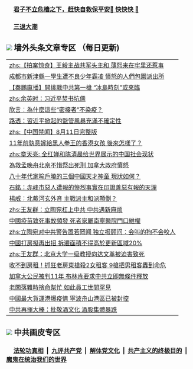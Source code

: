 
 ### &nbsp;&nbsp;&nbsp;&nbsp; [君子不立危樯之下，赶快自救保平安🍎 快快快 📩](https://github.com/pwgy/td/blob/master/README.md)

 ### &nbsp;&nbsp;&nbsp;&nbsp; [三退大潮](https://cdn.cgei.work/?key=wjsottsjpndjwfkg&pin=65881581&ag=ogQuit&from=pw2) 

## <img src="https://img.icons8.com/cute-clipart/2x/circled-right.png"> 墙外头条文章专区 （每日更新)

<Table>
<tr><td colspan="2" align="left"><a href="https://cdn.cgei.work/?ag=c1481950&key=wjsottsjpndjwfkg&from=pw2">zhs:【拍案惊奇】王毅主战共军头主和 薄熙来在牢里还惹事</a></td></tr>
<tr><td colspan="2" align="left"><a href="https://cdn.cgei.work/?ag=c1481889&key=wjsottsjpndjwfkg&from=pw2">成都市新津縣一學生遭不良少年霸凌 憤怒的人們包圍派出所
</a></td></tr>
<tr><td colspan="2" align="left"><a href="https://cdn.cgei.work/?ag=c1481977&key=wjsottsjpndjwfkg&from=pw2">【秦鵬直播】開挑戰中共第一槍 “冰島時刻”或來臨
</a></td></tr>
<tr><td colspan="2" align="left"><a href="https://cdn.cgei.work/?ag=c1481965&key=wjsottsjpndjwfkg&from=pw2">zhs:余英时：习近平焚书坑儒</a></td></tr>
<tr><td colspan="2" align="left"><a href="https://cdn.cgei.work/?ag=c1481901&key=wjsottsjpndjwfkg&from=pw2">欣言：為什麼這些“密接者”不染疫？
</a></td></tr>
<tr><td colspan="2" align="left"><a href="https://cdn.cgei.work/?ag=c1481903&key=wjsottsjpndjwfkg&from=pw2">路透：習近平掀起的監管風暴充滿不確定性
</a></td></tr>
<tr><td colspan="2" align="left"><a href="https://cdn.cgei.work/?ag=c1481882&key=wjsottsjpndjwfkg&from=pw2">zhs:【中国禁闻】8月11日完整版</a></td></tr>
<tr><td colspan="2" align="left"><a href="https://cdn.cgei.work/?ag=c1481972&key=wjsottsjpndjwfkg&from=pw2">11年前執意嫁給黑人拳王的香港女孩 後來怎樣了？
</a></td></tr>
<tr><td colspan="2" align="left"><a href="https://cdn.cgei.work/?ag=c1481949&key=wjsottsjpndjwfkg&from=pw2">zhs:章天亮: 全红婵和陈清晨给世界展示的中国社会现状</a></td></tr>
<tr><td colspan="2" align="left"><a href="https://cdn.cgei.work/?ag=c1481958&key=wjsottsjpndjwfkg&from=pw2">為救孟晚舟北京不惜祭出死刑 加拿大政府憤怒
</a></td></tr>
<tr><td colspan="2" align="left"><a href="https://cdn.cgei.work/?ag=c1481971&key=wjsottsjpndjwfkg&from=pw2">八十年代家喻戶曉的三個中國天才神童 現狀如何？
</a></td></tr>
<tr><td colspan="2" align="left"><a href="https://cdn.cgei.work/?ag=c1481957&key=wjsottsjpndjwfkg&from=pw2">石銘：赤峰市惡人遭報的慘烈事實在印證善惡有報的天理
</a></td></tr>
<tr><td colspan="2" align="left"><a href="https://cdn.cgei.work/?ag=c1481942&key=wjsottsjpndjwfkg&from=pw2">楊威：北戴河玄外音 主戰派主和派顛倒？
</a></td></tr>
<tr><td colspan="2" align="left"><a href="https://cdn.cgei.work/?ag=c1481968&key=wjsottsjpndjwfkg&from=pw2">zhs:王友群：立陶宛杠上中共 中共遇新麻烦</a></td></tr>
<tr><td colspan="2" align="left"><a href="https://cdn.cgei.work/?ag=c1481923&key=wjsottsjpndjwfkg&from=pw2">中國疫苗致死事故頻發 死者家屬南寧醫院門口維權
</a></td></tr>
<tr><td colspan="2" align="left"><a href="https://cdn.cgei.work/?ag=c1481908&key=wjsottsjpndjwfkg&from=pw2">zhs:立陶宛对中共警告置若罔闻 独立报顾问：会叫的狗不会咬人</a></td></tr>
<tr><td colspan="2" align="left"><a href="https://cdn.cgei.work/?ag=c1481973&key=wjsottsjpndjwfkg&from=pw2">中國打房擬再出招 拆遷面積不得高於更新區域20&#x25;
</a></td></tr>
<tr><td colspan="2" align="left"><a href="https://cdn.cgei.work/?ag=c1481966&key=wjsottsjpndjwfkg&from=pw2">zhs:王友群：北京大学一级教授向达文革被迫害致死</a></td></tr>
<tr><td colspan="2" align="left"><a href="https://cdn.cgei.work/?ag=c1481980&key=wjsottsjpndjwfkg&from=pw2">收不到房租！抓狂老房東槍殺2女租客 9槍把男租客轟到命危
</a></td></tr>
<tr><td colspan="2" align="left"><a href="https://cdn.cgei.work/?ag=c1481893&key=wjsottsjpndjwfkg&from=pw2">加拿大公民被判11年 布林肯要求中共立即無條件釋放
</a></td></tr>
<tr><td colspan="2" align="left"><a href="https://cdn.cgei.work/?ag=c1481917&key=wjsottsjpndjwfkg&from=pw2">老闆落難時捨命幫忙  如此員工世間罕見
</a></td></tr>
<tr><td colspan="2" align="left"><a href="https://cdn.cgei.work/?ag=c1481928&key=wjsottsjpndjwfkg&from=pw2">中國最大貨運港爆疫情 寧波舟山港區已被封控
</a></td></tr>
<tr><td colspan="2" align="left"><a href="https://cdn.cgei.work/?ag=c1481954&key=wjsottsjpndjwfkg&from=pw2">中共再揮大棒：批敬酒文化 酒股集體暴跌
</a></td></tr>
 </Table>

 ## <img src="https://img.icons8.com/cute-clipart/2x/circled-right.png"> 中共画皮专区
 ### &nbsp;&nbsp;&nbsp;&nbsp; [法轮功真相](https://github.com/begood0513/basic/blob/master/README.md) &nbsp;|&nbsp; [九评共产党](https://github.com/begood0513/9ping.md/blob/master/README.md) &nbsp;|&nbsp; [解体党文化](https://github.com/begood0513/jtdwh.md/blob/master/README.md)   &nbsp;|&nbsp; [共产主义的终极目的](https://github.com/begood0513/gczydzjmd.md/blob/master/README.md) &nbsp;|&nbsp; [魔鬼在统治我们的世界](https://github.com/begood0513/gczydzjmd.md/blob/master/README.md) 
